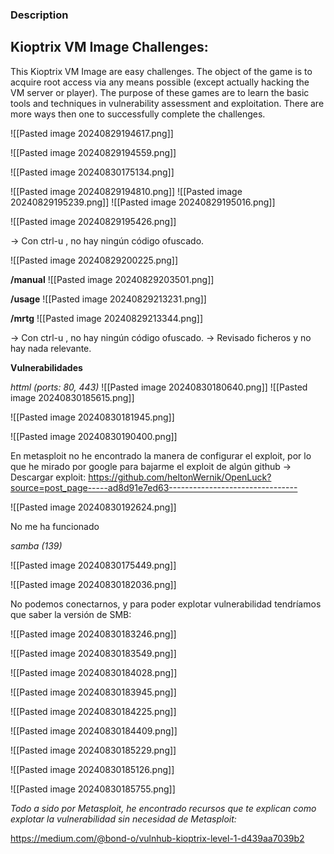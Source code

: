 ### Description

## Kioptrix VM Image Challenges:

This Kioptrix VM Image are easy challenges. The object of the game is to acquire root access via any means possible (except actually hacking the VM server or player). The purpose of these games are to learn the basic tools and techniques in vulnerability assessment and exploitation. There are more ways then one to successfully complete the challenges.

![[Pasted image 20240829194617.png]]

![[Pasted image 20240829194559.png]]

![[Pasted image 20240830175134.png]]

![[Pasted image 20240829194810.png]]
![[Pasted image 20240829195239.png]]
![[Pasted image 20240829195016.png]]

![[Pasted image 20240829195426.png]]


-> Con ctrl-u , no hay ningún código ofuscado.

![[Pasted image 20240829200225.png]]

**/manual**
![[Pasted image 20240829203501.png]]


**/usage**
![[Pasted image 20240829213231.png]]


**/mrtg**
![[Pasted image 20240829213344.png]]

-> Con ctrl-u , no hay ningún código ofuscado.
-> Revisado ficheros y no hay nada relevante.

**Vulnerabilidades**

*httml (ports: 80, 443)*
![[Pasted image 20240830180640.png]]
![[Pasted image 20240830185615.png]]

![[Pasted image 20240830181945.png]]

![[Pasted image 20240830190400.png]]

En metasploit no he encontrado la manera de configurar el exploit, por lo que he mirado por google para bajarme el exploit de algún github -> Descargar exploit:
https://github.com/heltonWernik/OpenLuck?source=post_page-----ad8d91e7ed63--------------------------------

![[Pasted image 20240830192624.png]]

No me ha funcionado


*samba (139)*

![[Pasted image 20240830175449.png]]

![[Pasted image 20240830182036.png]]

No podemos conectarnos, y para poder explotar vulnerabilidad tendríamos que saber la versión de SMB:

![[Pasted image 20240830183246.png]]

![[Pasted image 20240830183549.png]]

![[Pasted image 20240830184028.png]]

![[Pasted image 20240830183945.png]]

![[Pasted image 20240830184225.png]]

![[Pasted image 20240830184409.png]]

![[Pasted image 20240830185229.png]]

![[Pasted image 20240830185126.png]]

![[Pasted image 20240830185755.png]]


*Todo a sido por Metasploit, he encontrado recursos que te explican como explotar la vulnerabilidad sin necesidad de Metasploit:*

https://medium.com/@bond-o/vulnhub-kioptrix-level-1-d439aa7039b2

